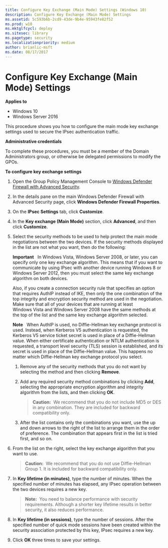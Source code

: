 ```yaml
---
title: Configure Key Exchange (Main Mode) Settings (Windows 10)
description: Configure Key Exchange (Main Mode) Settings
ms.assetid: 5c593b6b-2cd9-43de-9b4e-95943fe82f52
ms.prod: w10
ms.mktglfcycl: deploy
ms.sitesec: library
ms.pagetype: security
ms.localizationpriority: medium
author: brianlic-msft
ms.date: 08/17/2017
---
```


# Configure Key Exchange (Main Mode) Settings

**Applies to**
-   Windows 10
-   Windows Server 2016

This procedure shows you how to configure the main mode key exchange settings used to secure the IPsec authentication traffic.

**Administrative credentials**

To complete these procedures, you must be a member of the Domain Administrators group, or otherwise be delegated permissions to modify the GPOs.

**To configure key exchange settings**

1. Open the Group Policy Management Console to [Windows Defender Firewall with Advanced Security](open-the-group-policy-management-console-to-windows-firewall-with-advanced-security.md).

2.  In the details pane on the main Windows Defender Firewall with Advanced Security page, click **Windows Defender Firewall Properties**.

3.  On the **IPsec Settings** tab, click **Customize**.

4.  In the **Key exchange (Main Mode)** section, click **Advanced**, and then click **Customize**.

5.  Select the security methods to be used to help protect the main mode negotiations between the two devices. If the security methods displayed in the list are not what you want, then do the following:

    **Important**  
    In Windows Vista, Windows Server 2008, or later, you can specify only one key exchange algorithm. This means that if you want to communicate by using IPsec with another device running Windows 8 or Windows Server 2012, then you must select the same key exchange algorithm on both devices.

    Also, if you create a connection security rule that specifies an option that requires AuthIP instead of IKE, then only the one combination of the top integrity and encryption security method are used in the negotiation. Make sure that all of your devices that are running at least Windows Vista and Windows Server 2008 have the same methods at the top of the list and the same key exchange algorithm selected.

    **Note**  
    When AuthIP is used, no Diffie-Hellman key exchange protocol is used. Instead, when Kerberos V5 authentication is requested, the Kerberos V5 service ticket secret is used in place of a Diffie-Hellman value. When either certificate authentication or NTLM authentication is requested, a transport level security (TLS) session is established, and its secret is used in place of the Diffie-Hellman value. This happens no matter which Diffie-Hellman key exchange protocol you select.

    1.  Remove any of the security methods that you do not want by selecting the method and then clicking **Remove**.

    2.  Add any required security method combinations by clicking **Add**, selecting the appropriate encryption algorithm and integrity algorithm from the lists, and then clicking **OK**.

        >**Caution:**  We recommend that you do not include MD5 or DES in any combination. They are included for backward compatibility only.

    3.  After the list contains only the combinations you want, use the up and down arrows to the right of the list to arrange them in the order of preference. The combination that appears first in the list is tried first, and so on.

6.  From the list on the right, select the key exchange algorithm that you want to use.

    >**Caution:**  We recommend that you do not use Diffie-Hellman Group 1. It is included for backward compatibility only. 

7.  In **Key lifetime (in minutes)**, type the number of minutes. When the specified number of minutes has elapsed, any IPsec operation between the two devices requires a new key.

    >**Note:**  You need to balance performance with security requirements. Although a shorter key lifetime results in better security, it also reduces performance.

8.  In **Key lifetime (in sessions)**, type the number of sessions. After the specified number of quick mode sessions have been created within the security association protected by this key, IPsec requires a new key.

9.  Click **OK** three times to save your settings.

